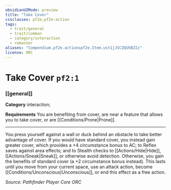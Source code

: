 ```yaml
---
obsidianUIMode: preview
title: "Take Cover"
cssclasses: pf2e,pf2e-action
tags:
  - trait/general
  - trait/common
  - category/interaction
  - remaster
aliases: "Compendium.pf2e.actionspf2e.Item.ust1jJSCZQUhBZIz"
license: ORC
---
```

# Take Cover `pf2:1`

### [[general]]

**Category** interaction; 




**Requirements** You are benefiting from cover, are near a feature that allows you to take cover, or are [[Conditions/Prone|Prone]].

* * *

You press yourself against a wall or duck behind an obstacle to take better advantage of cover. If you would have standard cover, you instead gain greater cover, which provides a +4 circumstance bonus to AC; to Reflex saves against area effects; and to Stealth checks to [[Actions/Hide|Hide]], [[Actions/Sneak|Sneak]], or otherwise avoid detection. Otherwise, you gain the benefits of standard cover (a +2 circumstance bonus instead). This lasts until you move from your current space, use an attack action, become [[Conditions/Unconscious|Unconscious]], or end this effect as a free action.

*Source: Pathfinder Player Core*
*ORC*